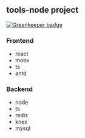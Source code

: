## tools-node project

[![Greenkeeper badge](https://badges.greenkeeper.io/dreambo8563/full_node_ts_react_mobx.svg)](https://greenkeeper.io/)

### Frontend
- react
- mobx
- ts
- antd

### Backend
- node
- ts
- redis
- knex
- mysql
